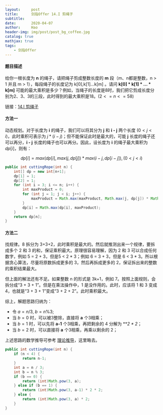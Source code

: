 ```yaml
---
layout:     post
title:      剑指Offer 14.I 剪绳子
subtitle:   
date:       2020-04-07
author:     Hao
header-img: img/post/post_bg_coffee.jpg
catalog: true
mathjax: true
tags:
    - 剑指Offer
---
```


#### 题目描述

给你一根长度为 **n** 的绳子，请把绳子剪成整数长度的 **m** 段（m、n都是整数，n > 1 并且 m > 1），每段绳子的长度记为 k[0],k[1]...k[m] 。请问 **k[0] \* k[1] \* ... \* k[m]** 可能的最大乘积是多少？例如，当绳子的长度是8时，我们把它剪成长度分别为2、3、3的三段，此时得到的最大乘积是18。($2 <= n <= 58$)

链接：[14.I 剪绳子](https://leetcode-cn.com/problems/jian-sheng-zi-lcof)

#### 方法一

动态规划。对于长度为 **i** 的绳子，我们可以将其分为 **j** 和 **i - j** 两个长度 ($0 < j < i$)，此时乘积可表示为 $j * (i - j)$；但不能保证此时是最大的，可能 **j** 长度的绳子还可以再分，**i - j** 长度的绳子也可以再分。因此，设长度为 **i** 的绳子最大乘积为 $dp[i]$，则有：

$$dp[i] = max(dp[i], max(j, dp[j]) * max(i - j, dp[i - j]), (0 < j < i)$$

```java
public int cuttingRope(int n) {
    int[] dp = new int[n+1];
    dp[1] = 1;
    dp[2] = 1;
    for (int i = 3; i <= n; i++) {
        int maxProduct = 0;
        for (int j = 1; j < i; j++) {
            maxProduct = Math.max(maxProduct, Math.max(j, dp[j]) * Math.max(i-j, dp[i-j]));
        }
        dp[i] = Math.max(dp[i], maxProduct);
    }
    return dp[n];
}
```

#### 方法二

找规律。8 拆分为 3+3+2，此时乘积是最大的。然后就推测出来一个规律，要拆成多个 2 和 3 的和，保证乘积最大。原理很容易理解，因为 2 和 3 可以合成任何数字，例如 5 = 2 + 3，但是5 < 2 \* 3；例如 6 = 3 + 3，但是 6 < 3 * 3。所以根据贪心算法，尽量将原数拆成更多的 3，然后再拆成更多的 2，保证拆出来的整数的乘积结果最大。

但上面的解法还有不足。如果整数 n 的形式是 3k+1，例如 7。按照上面规则，会拆分成“3 + 3 + 1”。但是在乘法操作中，1 是没作用的。此时，应该将 1 和 3 变成 4，也就是“3 + 3 + 1”变成“3 + 2 + 2”。此时乘积最大。

综上，解题思路归纳为：
+ 令 $a = n / 3$, $b = n \% 3$;
+ 当 $b = 0$ 时，可以被3整除，直接将 **a** 个3相乘；
+ 当 $b = 1$ 时，可以先将 **a-1** 个3相乘，再把剩余的 4 分解为 ***2 \* 2*；
+ 当 $b = 2$ 时，可以直接将 **a** 个3相乘，再乘以剩余的 2；

上述思路的数学推导可参考 [理论推导](https://leetcode-cn.com/problems/integer-break/solution/343-zheng-shu-chai-fen-tan-xin-by-jyd/)，这里略去。

```java
public int cuttingRope(int n) {
    if (n < 4) {
        return n-1;
    }
    int a = n / 3;
    int b = n % 3;
    if (b == 0) {
        return (int)Math.pow(3, a);
    } else if (b == 1) {
        return (int)Math.pow(3, a-1) * 2 * 2;
    } else {
        return (int)Math.pow(3, a) * 2;
    }
}
```